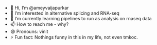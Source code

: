 - 👋 Hi, I’m @ameyvaijapurkar
- 👀 I’m interested in alternative splicing and RNA-seq
- 🌱 I’m currently learning pipelines to run as analysis on rnaseq data
- 📫 How to reach me - why?
- 😄 Pronouns: vinit
- ⚡ Fun fact: Nothings funny in this in my life, not even tmkoc.
<!---
ameyvaijapurkar/ameyvaijapurkar is a ✨ special ✨ repository because its `README.md` (this file) appears on your GitHub profile.
You can click the Preview link to take a look at your changes.
--->
